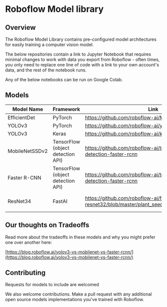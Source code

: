 # Roboflow Model library

## Overview


The Roboflow Model Library contains pre-configured model architectures for easily training a computer vision model.

The below repositories contain a link to Jupyter Notebook that requires minimal changes to work with data you export from Roboflow - often times, you only need to replace one line of code with a link to your own account's data, and the rest of the notebook runs.

Any of the below notebooks can be run on Google Colab.

## Models

| Model Name  | Framework | Link  | Tutorial  |
| ------------- | ------------- | ------------ | ------------ |
| EfficientDet  | PyTorch | https://github.com/roboflow-ai/Monk_Object_Detection | [Blog](https://blog.roboflow.ai/training-efficientdet-object-detection-model-with-a-custom-dataset/)
| YOLOv3 | PyTorch | https://github.com/roboflow-ai/yolov3 | [Video](https://youtu.be/lJT_KRFLLRY)
| YOLOv3 | Keras | https://github.com/roboflow-ai/keras-yolo3 | [Blog](https://blog.roboflow.ai/training-a-yolov3-object-detection-model-with-a-custom-dataset/)
| MobileNetSSDv2 | TensorFlow (object detection API) | https://github.com/roboflow-ai/tensorflow-object-detection-faster-rcnn | [Blog](https://blog.roboflow.ai/training-a-tensorflow-object-detection-model-with-a-custom-dataset/)
| Faster R-CNN | TensorFlow (object detection API) | https://github.com/roboflow-ai/tensorflow-object-detection-faster-rcnn | [Blog](https://blog.roboflow.ai/training-a-tensorflow-faster-r-cnn-object-detection-model-on-your-own-dataset/)
| ResNet34 | FastAI | https://github.com/roboflow-ai/fast-ai-resnet32/blob/master/plant_seedlings_classification.ipynb | Tutorial coming soon!

## Our thoughts on Tradeoffs

Read more about the tradeoffs in these models and why you might prefer one over another here:

[https://blog.roboflow.ai/yolov3-vs-mobilenet-vs-faster-rcnn/](https://blog.roboflow.ai/yolov3-vs-mobilenet-vs-faster-rcnn/)


## Contributing

Requests for models to include are welcomed

We also welcome contributions. Make a pull request with any additional open source models implementations you've trained with Roboflow.
